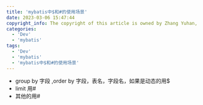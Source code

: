 ```yaml
---
title: 'mybatis中$和#的使用场景'
date: 2023-03-06 15:47:44
copyright_info: The copyright of this article is owned by Zhang Yuhan, and it follows the CC BY-NC-SA 4.0 agreement. For reprinting, please attach the original source link and this statement
categories:
  - 'Dev'
  - 'mybatis'
tags:
  - 'Dev'
  - 'mybatis'
  - 'mybatis中$和#的使用场景'
---
```


- group by 字段 ,order by 字段，表名，字段名，如果是动态的用$
- limit 用#
- 其他的用#
